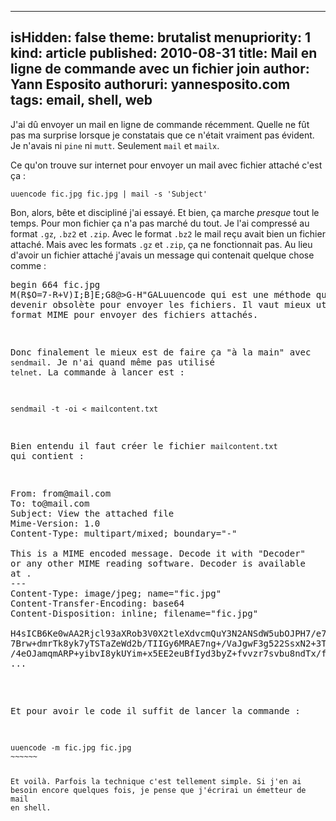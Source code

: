 -----
isHidden:       false
theme: brutalist
menupriority:   1
kind:           article
published: 2010-08-31
title: Mail en ligne de commande avec un fichier join
author: Yann Esposito
authoruri: yannesposito.com
tags:  email, shell, web
-----

J'ai dû envoyer un mail en ligne de commande récemment. 
Quelle ne fût pas ma surprise lorsque je constatais que ce n'était vraiment pas évident.
Je n'avais ni `pine` ni `mutt`. Seulement `mail` et `mailx`.

Ce qu'on trouve sur internet pour envoyer un mail avec fichier attaché c'est ça :

~~~~~~ {.zsh}
uuencode fic.jpg fic.jpg | mail -s 'Subject'
~~~~~~

Bon, alors, bête et discipliné j'ai essayé. 
Et bien, ça marche _presque_ tout le temps. 
Pour mon fichier ça n'a pas marché du tout. 
Je l'ai compressé au format `.gz`, `.bz2` et `.zip`.
Avec le format `.bz2` le mail reçu avait bien un fichier attaché. 
Mais avec les formats `.gz` et `.zip`, ça ne fonctionnait pas. 
Au lieu d'avoir un fichier attaché j'avais un message qui contenait quelque chose comme :

<pre>
begin 664 fic.jpg
M(R$O=7-R+V)I;B]E;G8@>G-H"GAL<STD,0H*9F]R(&QI;F4@:6X@)"@\("1X
M;',@*0H@("`@9&-R/20H96-H;R`D;&EN92!\(&%W:R`M1EP[("=[<')I;G0@
...
M93U<(FUO='-<(CX\=F%L=64^/&ET96T@;F%M93U<(F-T>%]M8UPB/BD\=F%L
M=64O/B@\+VET96T^*2-<)#$\=F%L=64^)&ME>7=O<F1S/"]V86QU93Y<)#(C
end
</pre>

Pas très lisible. 
Après pas mal de recherche j'ai trouvé la solution.
Le problème c'est `uuencode` qui est une méthode qui devrait devenir obsolète pour envoyer les fichiers. 
Il vaut mieux utiliser le format MIME pour envoyer des fichiers attachés.

Donc finalement le mieux est de faire ça "à la main" avec `sendmail`.
Je n'ai quand même pas utilisé `telnet`.
La commande à lancer est :

~~~~~~ {.zsh}
sendmail -t -oi < mailcontent.txt
~~~~~~

Bien entendu il faut créer le fichier `mailcontent.txt` qui contient :

<pre>
From: from@mail.com
To: to@mail.com
Subject: View the attached file
Mime-Version: 1.0
Content-Type: multipart/mixed; boundary="-"

This is a MIME encoded message. Decode it with "Decoder"
or any other MIME reading software. Decoder is available
at <http://www.etresoft.com>.
---
Content-Type: image/jpeg; name="fic.jpg"
Content-Transfer-Encoding: base64
Content-Disposition: inline; filename="fic.jpg"

H4sICB6Ke0wAA2Rjcl93aXRob3V0X2tleXdvcmQuY3N2ANSdW5ubOJPH7/e7
7Brw+dmrTk8yk7yTSTaZeWd2b/TIIGy6MRAE7ng+/VaJgwF3g522SsxN2+3T
/4eOJamqmARP+yibvI8ykUYim+x5EE2euBfIyd3byZ+fvvzr7svbu8ndTx/f
...
</pre>

Et pour avoir le code il suffit de lancer la commande :

<code classs="zsh">
uuencode -m fic.jpg fic.jpg
~~~~~~

Et voilà. 
Parfois la technique c'est tellement simple.
Si j'en ai besoin encore quelques fois, je pense que j'écrirai un émetteur de mail en shell.
